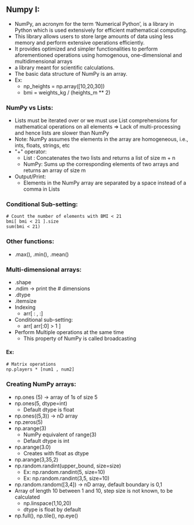 ## Numpy I:

- NumPy, an acronym for the term ‘Numerical Python’, is a library in Python which is used extensively for efficient mathematical computing. 
- This library allows users to store large amounts of data using less memory and perform extensive operations efficiently. 
- It provides optimized and simpler functionalities to perform aforementioned operations using homogenous, one-dimensional and multidimensional arrays
- a library meant for scientific calculations. 
- The basic data structure of NumPy is an array. 
- Ex: 
  - np_heights = np.array([10,20,30])
  - bmi = weights_kg / (heights_m ** 2)


### NumPy vs Lists:
- Lists must be iterated over or we must use List comprehensions for mathematical operations on all elements => Lack of multi-processing and hence lists are slower than NumPy
- Note: NumPy assumes the elements in the array are homogeneous, i.e., ints, floats, strings, etc
- "+" operator:
  - List : Concatenates the two lists and returns a list of size m + n
  - NumPy: Sums up the corresponding elements of two arrays and returns an array of size m
- Output/Print:
  - Elements in the NumPy array are separated by a space instead of a comma in Lists

### Conditional Sub-setting:
	# Count the number of elements with BMI < 21
	bmi[ bmi < 21 ].size
	sum(bmi < 21)
	
### Other functions:
- .max(), .min(), .mean()

### Multi-dimensional arrays:
- .shape
- .ndim -> print the # dimensions
- .dtype
- .itemsize
- Indexing
  - arr[ : , :]
- Conditional sub-setting:
  - arr[ arr[:0] > 1 ]
- Perform Multiple operations at the same time
  - This property of NumPy is called broadcasting
 #### Ex:
    # Matrix operations
    np.players * [num1 , num2]

### Creating NumPy arrays:
- np.ones (5) -> array of 1s of size 5
- np.ones(5, dtype=int)
	- Default dtype is float
- np.ones((5,3)) -> nD array
- np.zeros(5)
- np.arange(3)
	- NumPy equivalent of range(3)
	- Default dtype is int
- np.arange(3.0)
	- Creates with float as dtype 
- np.arange(3,35,2)
- np.random.randint(upper_bound, size=size)
	- Ex: np.random.randint(5, size=10)
	- Ex: np.random.randint(3,5, size=10)
- np.random.random([3,4]) -> nD array, default boundary is 0,1
- Array of length 10 between 1 and 10, step size is not known, to be calculated
	- np.linspace(1,10,20)
	- dtype is float by default
- np.full(), np.tile(), np.eye()
